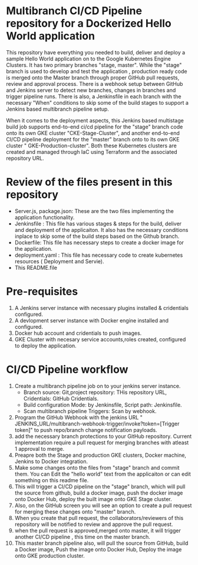 # Multibranch CI/CD Pipeline repository for a Dockerized Hello World application
This repository have everything you needed to build, deliver and deploy a sample Hello World application on to the Google Kubernetes Engine Clusters. It has two primary branches "stage, master". While the "stage" branch is used to develop and test the application , production ready code is merged onto the Master branch through proper GitHub pull requests, review and approval process. There is a webhook setup between GitHub and Jenkins server to detect new branches, changes in branches and trigger pipeline runs. There is also, a Jenkinsfile in each branch with the necessary "When" conditions to skip some of the build stages to support a Jenkins based multibranch pipeline setup.

When it comes to the deployment aspects, this Jenkins based multistage build job supports end-to-end ci/cd pipeline for the "stage" branch code onto its own GKE cluster "CKE-Stage-Cluster", and another end-to-end CI/CD pipeline deployment for the "master" branch onto to its own GKE cluster " GKE-Production-cluster". Both these Kubernetes clusters are created and managed through IaC using Terraform and the associated repository URL.


# Review of the files present in this repository
 - Server.js, package.json: These are the two files implementing the application functionality.
 - Jenkinsfile : This file has various stages & steps for the build, deliver and deployment of the applicaiton. It also has the necessary conditions inplace to skip some of the build steps based on the Github branch.
 - Dockerfile: This file has necessary steps to create a docker image for the application.
 - deployment.yaml : This file has necessary code to create kubernetes resources ( Deployment and Servie).
 - This README.file


# Pre-requisites

1. A Jenkins server instance with necessary plugins installed & cridentials configured.
2. A devlopment server instance with Docker engine installed and configured.
3. Docker hub account and cridentials to push images.
4. GKE Cluster with necesary service accounts,roles created, configured to deploy the application. 

# CI/CD Pipeline workflow

1. Create a multibranch pipeline job on to your jenkins server instance.
    - Branch source: Git,project repository: THis repository URL, Cridentials: GitHub Cridentials.
    - Build configuration Mode: by Jenkinsfile, Script path: Jenkinsfile.
    - Scan multibranch pipeline Triggers: Scan by webhook.
2. Program the GitHub Webhook with the jenkins URL " JENKINS_URL/multibranch-webhook-trigger/invoke?token=[Trigger token]" to push repo/branch change notification payloads.
3. add the necessary branch protections to your GitHub repository. Current implementation require a pull request for merging branches with atleast 1 approval to merge.
4. Preapre both the Stage and production GKE clusters, Docker machine, Jenkins to Docker integration.
5. Make some changes onto the files from "stage" branch and commit them. You can Edit the "hello world" text from the applicaiton or can edit something on this readme file.
6. This will trigger a CI/CD pipeline on the "stage" branch, which will pull the source from github, build a docker image, push the docker image onto Docker Hub, deploy the built image onto GKE Stage cluster.
7. Also, on the GitHub screen you will see an option to create a pull request for merging these changes onto "master" branch. 
8. When you create that pull request, the collaborators/reviewers of this repository will be notified to review and approve the pull request.
9. when the pull request is approved,merged onto master, it will trigger another CI/CD pipeline , this time on the master branch.
10. This master branch pipeline also, will pull the source from GitHub, build a Docker image,  Push the image onto Docker Hub, Deploy the image onto GKE production cluster. 
